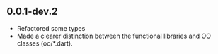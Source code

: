 ## 0.0.1-dev.2

- Refactored some types
- Made a clearer distinction between the functional libraries and OO classes (oo/*.dart).
